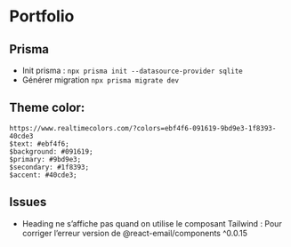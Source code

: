 # Portfolio

## Prisma

- Init prisma : `npx prisma init --datasource-provider sqlite`
- Générer migration `npx prisma migrate dev`

## Theme color:

```
https://www.realtimecolors.com/?colors=ebf4f6-091619-9bd9e3-1f8393-40cde3
$text: #ebf4f6;
$background: #091619;
$primary: #9bd9e3;
$secondary: #1f8393;
$accent: #40cde3;
```

## Issues

- Heading ne s’affiche pas quand on utilise le composant Tailwind : Pour corriger l’erreur version de @react-email/components ^0.0.15
